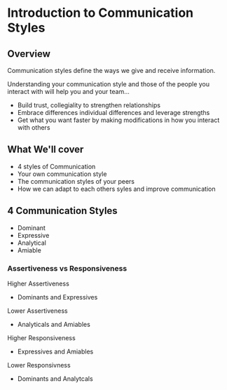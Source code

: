 # Introduction to Communication Styles

## Overview

Communication styles define the ways we give and receive information.

Understanding your communication style and those of the people you interact with will help you and your team...
* Build trust, collegiality to strengthen relationships
* Embrace differences individual differences and leverage strengths
* Get what you want faster by making modifications in how you interact with others

## What We'll cover

* 4 styles of Communication
* Your own communication style
* The communication styles of your peers
* How we can adapt to each others syles and improve communication

## 4 Communication Styles

* Dominant
* Expressive
* Analytical
* Amiable

### Assertiveness vs Responsiveness

Higher Assertiveness
* Dominants and Expressives

Lower Assertiveness
* Analyticals and Amiables

Higher Responsiveness
* Expressives and Amiables

Lower Responsivness
* Dominants and Analytcals